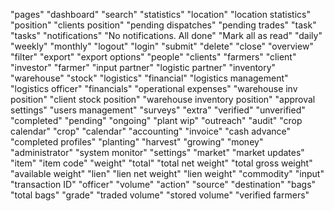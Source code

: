 "pages"
"dashboard"
"search"
"statistics"
"location"
"location statistics"
"position"
"clients position"
"pending dispatches"
"pending trades"
"task"
"tasks"
"notifications"
"No notifications. All done"
"Mark all as read"
"daily"
"weekly"
"monthly"
"logout"
"login"
"submit"
"delete"
"close"
"overview"
"filter"
"export"
"export options"
"people"
"clients"
"farmers"
"client"
"investor"
"farmer"
"input partner"
"logistic partner"
"inventory"
"warehouse"
"stock"
"logistics"
"financial"
"logistics management"
"logistics officer"
"financials"
"operational expenses"
"warehouse inv position"
"client stock position"
"warehouse inventory position"
"approval settings"
"users management"
"surveys"
"extra"
"verified"
"unverified"
"completed"
"pending"
"ongoing"
"plant wip"
"outreach"
"audit"
"crop calendar"
"crop"
"calendar"
"accounting"
"invoice"
"cash advance"
"completed profiles"
"planting"
"harvest"
"growing"
"money"
"administrator"
"system monitor"
"settings"
"market"
"market updates"
"item"
"item code"
"weight"
"total"
"total net weight"
"total gross weight"
"available weight"
"lien"
"lien net weight"
"lien weight"
"commodity"
"input"
"transaction ID"
"officer"
"volume"
"action"
"source"
"destination"
"bags"
"total bags"
"grade"
"traded volume"
"stored volume"
"verified farmers"
